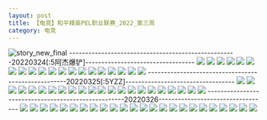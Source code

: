 ```yaml
---
layout: post
title: 【电竞】和平精英PEL职业联赛_2022_第三周
category: 电竞
---
```

![story_new_final](http://r8s97vm6g.hd-bkt.clouddn.com/img/story_new_final_0322.png)
----------------------------------------------------20220324[:5阿杰爆铲]----------------------------------
![](http://r8s97vm6g.hd-bkt.clouddn.com/img/pel-220324-1.png)
![](http://r8s97vm6g.hd-bkt.clouddn.com/img/pel-220324-3.png)
![](http://r8s97vm6g.hd-bkt.clouddn.com/img/pel-220324-new-1.png)
![](http://r8s97vm6g.hd-bkt.clouddn.com/img/pel-220324-new-2.png)
![](http://r8s97vm6g.hd-bkt.clouddn.com/img/pel-220324-new-3.png)
![](http://r8s97vm6g.hd-bkt.clouddn.com/img/pel-220324-new-4.png)
![](http://r8s97vm6g.hd-bkt.clouddn.com/img/pel-220324-new-5.png)
![](http://r8s97vm6g.hd-bkt.clouddn.com/img/pel-220324-new-6.png)
![](http://r8s97vm6g.hd-bkt.clouddn.com/img/pel-220324-new-7.png)
![](http://r8s97vm6g.hd-bkt.clouddn.com/img/pel-220324-new-8.png)
![](http://r8s97vm6g.hd-bkt.clouddn.com/img/pel-220324-new-9.png)
![](http://r8s97vm6g.hd-bkt.clouddn.com/img/pel-220324-new-10.png)
![](http://r8s97vm6g.hd-bkt.clouddn.com/img/pel-220324-new-11.png)
![](http://r8s97vm6g.hd-bkt.clouddn.com/img/pel-220324-new-12.png)
![](http://r8s97vm6g.hd-bkt.clouddn.com/img/pel-220324-new-13.png)
![](http://r8s97vm6g.hd-bkt.clouddn.com/img/pel-220324-new-14.png)
![](http://r8s97vm6g.hd-bkt.clouddn.com/img/pel-220324-new-15.png)
![](http://r8s97vm6g.hd-bkt.clouddn.com/img/pel-220324-new-16.png)
![](http://r8s97vm6g.hd-bkt.clouddn.com/img/pel-220324-new-17.png)
![](http://r8s97vm6g.hd-bkt.clouddn.com/img/pel-220324-new-18.png)
----------------------------------------------------20220325[:5YZZ]----------------------------------
![](http://r8s97vm6g.hd-bkt.clouddn.com/img/pel-220325-1.png)
![](http://r8s97vm6g.hd-bkt.clouddn.com/img/pel-220325-2.png)
![](http://r8s97vm6g.hd-bkt.clouddn.com/img/pel-220325-3.png)
![](http://r8s97vm6g.hd-bkt.clouddn.com/img/pel-220325-4.png)
![](http://r8s97vm6g.hd-bkt.clouddn.com/img/pel-220325-5.png)
![](http://r8s97vm6g.hd-bkt.clouddn.com/img/pel-220325-6.png)
![](http://r8s97vm6g.hd-bkt.clouddn.com/img/pel-220325-7.png)
![](http://r8s97vm6g.hd-bkt.clouddn.com/img/pel-220325-8.png)
![](http://r8s97vm6g.hd-bkt.clouddn.com/img/pel-220325-9.png)
![](http://r8s97vm6g.hd-bkt.clouddn.com/img/pel-220325-10.png)
![](http://r8s97vm6g.hd-bkt.clouddn.com/img/pel-220325-11.png)
![](http://r8s97vm6g.hd-bkt.clouddn.com/img/pel-220325-12.png)
![](http://r8s97vm6g.hd-bkt.clouddn.com/img/pel-220325-13.png)
![](http://r8s97vm6g.hd-bkt.clouddn.com/img/pel-220325-14.png)
![](http://r8s97vm6g.hd-bkt.clouddn.com/img/pel-220325-15.png)
![](http://r8s97vm6g.hd-bkt.clouddn.com/img/pel-220325-16.png)
![](http://r8s97vm6g.hd-bkt.clouddn.com/img/pel-220325-17.png)
![](http://r8s97vm6g.hd-bkt.clouddn.com/img/pel-220325-18.png)
![](http://r8s97vm6g.hd-bkt.clouddn.com/img/pel-220325-19.png)
![](http://r8s97vm6g.hd-bkt.clouddn.com/img/pel-220325-20.png)
![](http://r8s97vm6g.hd-bkt.clouddn.com/img/pel-220325-21.png)
![](http://r8s97vm6g.hd-bkt.clouddn.com/img/pel-220325-22.png)
----------------------------------------------------20220326----------------------------------
![](http://r8s97vm6g.hd-bkt.clouddn.com/img/pel-220326-1.png)
![](http://r8s97vm6g.hd-bkt.clouddn.com/img/pel-220326-2.png)
![](http://r8s97vm6g.hd-bkt.clouddn.com/img/pel-220326-3.png)
![](http://r8s97vm6g.hd-bkt.clouddn.com/img/pel-220326-4.png)
![](http://r8s97vm6g.hd-bkt.clouddn.com/img/pel-220326-5.png)
![](http://r8s97vm6g.hd-bkt.clouddn.com/img/pel-220326-6.png)
![](http://r8s97vm6g.hd-bkt.clouddn.com/img/pel-220326-7.png)
![](http://r8s97vm6g.hd-bkt.clouddn.com/img/pel-220326-8.png)
![](http://r8s97vm6g.hd-bkt.clouddn.com/img/pel-220326-10.png)
![](http://r8s97vm6g.hd-bkt.clouddn.com/img/pel-220326-11.png)
![](http://r8s97vm6g.hd-bkt.clouddn.com/img/pel-220326-12.png)
![](http://r8s97vm6g.hd-bkt.clouddn.com/img/pel-220326-13.png)
![](http://r8s97vm6g.hd-bkt.clouddn.com/img/pel-220326-14.png)
![](http://r8s97vm6g.hd-bkt.clouddn.com/img/pel-220326-15.png)
![](http://r8s97vm6g.hd-bkt.clouddn.com/img/pel-220326-16.png)
![](http://r8s97vm6g.hd-bkt.clouddn.com/img/pel-220326-17.png)
![](http://r8s97vm6g.hd-bkt.clouddn.com/img/pel-220326-18.png)
![](http://r8s97vm6g.hd-bkt.clouddn.com/img/pel-220326-19.png)
![](http://r8s97vm6g.hd-bkt.clouddn.com/img/pel-220326-20.png)
![](http://r8s97vm6g.hd-bkt.clouddn.com/img/pel-220326-21.png)
![](http://r8s97vm6g.hd-bkt.clouddn.com/img/pel-220326-22.png)
![](http://r8s97vm6g.hd-bkt.clouddn.com/img/pel-220326-23.png)
![](http://r8s97vm6g.hd-bkt.clouddn.com/img/pel-220326-24.png)
![](http://r8s97vm6g.hd-bkt.clouddn.com/img/pel-220326-25.png)